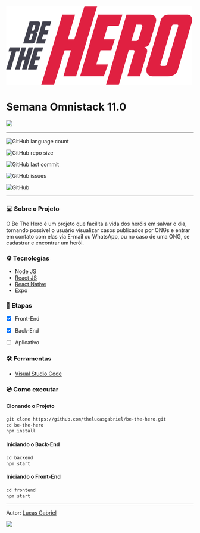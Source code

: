 <img src="frontend/src/assets/logo.svg" >

# Semana Omnistack 11.0

<img src="frontend/src/assets/prev.png">

---
![GitHub language count](https://img.shields.io/github/languages/count/thelucasgabriel/be-the-hero)

![GitHub repo size](https://img.shields.io/github/repo-size/thelucasgabriel/be-the-hero)

![GitHub last commit](https://img.shields.io/github/last-commit/thelucasgabriel/be-the-hero)

![GitHub issues](https://img.shields.io/github/issues-raw/thelucasgabriel/be-the-hero)

![GitHub](https://img.shields.io/github/license/thelucasgabriel/be-the-hero)


---

### :computer: Sobre o Projeto 
O Be The Hero é um projeto que facilita a vida dos heróis em salvar o dia, tornando possível o usuário visualizar casos publicados por ONGs e entrar em contato com elas via E-mail ou WhatsApp, ou no caso de uma ONG, se cadastrar e encontrar um herói.

### :gear: Tecnologias 

* [Node JS](https://nodejs.org/)
* [React JS](https://reactjs.org/)
* [React Native](https://reactnative.dev/)
* [Expo](https://expo.io/)

### :pencil: Etapas

- [x] Front-End
- [x] Back-End
- [ ] Aplicativo


### :hammer_and_wrench: Ferramentas

* [Visual Studio Code](https://code.visualstudio.com/)

### 	:cd: Como executar

#### Clonando o Projeto

```
git clone https://github.com/thelucasgabriel/be-the-hero.git
cd be-the-hero
npm install
```
#### Iniciando o Back-End
```
cd backend
npm start
```

#### Iniciando o Front-End
```
cd frontend
npm start
```

***


Autor: [Lucas Gabriel](https://github.com/thelucasgabriel/)

[<img src="http://img.shields.io/badge/GitHub-thelucasgabriel-lightgrey?logo=github">](https://github.com/thelucasgabriel/)
